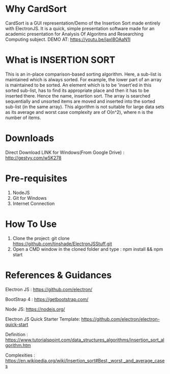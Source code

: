 # Why CardSort
CardSort is a GUI representation/Demo of the Insertion Sort made entirely with ElectronJS.
It is a quick, simple presentation software made for an academic presentation for Analysis Of Algoritms and Researching Computing subject.
DEMO AT: https://youtu.be/jaxI8OAaN1I

# What is INSERTION SORT
This is an in-place comparison-based sorting algorithm. Here, a sub-list is maintained which is always sorted. For example, the lower part of an array is maintained to be sorted. An element which is to be 'insert'ed in this sorted sub-list, has to find its appropriate place and then it has to be inserted there. Hence the name, insertion sort.
The array is searched sequentially and unsorted items are moved and inserted into the sorted sub-list (in the same array). This algorithm is not suitable for large data sets as its average and worst case complexity are of Ο(n^2), where n is the number of items.

# Downloads
Direct Download LINK for Windows(From Google Drive) : http://gestyy.com/w5K278

# Pre-requisites
1. NodeJS
2. Git for Windows
3. Internet Connection

# How To Use
1. Clone the project: git clone https://github.com/tinshade/ElectronJSStuff.git
2. Open a CMD window in the cloned folder and type : npm install && npm start

# References & Guidances 
Electron JS : https://github.com/electron/

BootStrap 4 : https://getbootstrap.com/

Node JS: https://nodejs.org/

Electron JS Quick Starter Template: https://github.com/electron/electron-quick-start

Definition : https://www.tutorialspoint.com/data_structures_algorithms/insertion_sort_algorithm.htm

Complexities : https://en.wikipedia.org/wiki/Insertion_sort#Best,_worst,_and_average_cases
